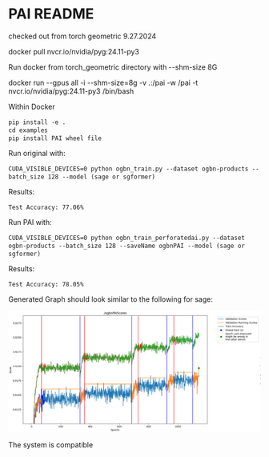# PAI README
checked out from torch geometric 9.27.2024

   docker pull nvcr.io/nvidia/pyg:24.11-py3

Run docker from torch_geometric directory with --shm-size 8G

   docker run --gpus all -i --shm-size=8g -v .:/pai -w /pai -t nvcr.io/nvidia/pyg:24.11-py3 /bin/bash

Within Docker

    pip install -e .
    cd examples
    pip install PAI wheel file
    
Run original with:

    CUDA_VISIBLE_DEVICES=0 python ogbn_train.py --dataset ogbn-products --batch_size 128 --model (sage or sgformer)

Results:

    Test Accuracy: 77.06%

Run PAI with:

    CUDA_VISIBLE_DEVICES=0 python ogbn_train_perforatedai.py --dataset ogbn-products --batch_size 128 --saveName ogbnPAI --model (sage or sgformer)
    
Results:

    Test Accuracy: 78.05%

Generated Graph should look similar to the following for sage:
    
!["Graph of Output](exampleOutput.png "Example Output")

The system is compatible 
